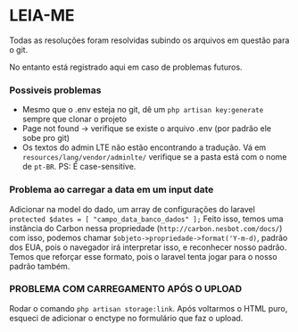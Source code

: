 # LEIA-ME #

Todas as resoluções foram resolvidas subindo os arquivos em questão para o git.

No entanto está registrado aqui em caso de problemas futuros.

### Possiveis problemas ###
* Mesmo que o .env esteja no git, dê um `php artisan key:generate` sempre que clonar o projeto
* Page not found -> verifique se existe o arquivo .env (por padrão ele sobe pro git)
* Os textos do admin LTE não estão encontrando a tradução. Vá em `resources/lang/vendor/adminlte/` verifique se a pasta está com o nome de `pt-BR`. PS: É case-sensitive.

### Problema ao carregar a data em um input date ###

Adicionar na model do dado, um array de configurações do laravel `protected $dates = [ "campo_data_banco_dados" ];` 
Feito isso, temos uma instância do Carbon nessa propriedade (`http://carbon.nesbot.com/docs/`)
com isso, podemos chamar `$objeto->propriedade->format('Y-m-d)`, padrão dos EUA, pois o navegador
irá interpretar isso, e reconhecer nosso padrão. Temos que reforçar esse formato, pois o laravel
tenta jogar para o nosso padrão também.

### PROBLEMA COM CARREGAMENTO APÓS O UPLOAD ###

Rodar o comando `php artisan storage:link`. Após voltarmos o HTML puro,
esqueci de adicionar o enctype no formulário que faz o upload.